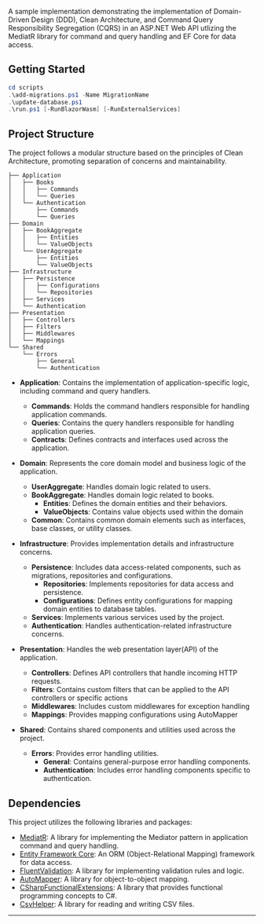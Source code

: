 A sample implementation demonstrating the implementation of Domain-Driven Design (DDD), Clean Architecture, and Command Query Responsibility Segregation (CQRS) in an ASP.NET Web API utlizing the MediatR library for command and query handling and EF Core for data access.

## Getting Started

```powershell
cd scripts
.\add-migrations.ps1 -Name MigrationName
.\update-database.ps1
.\run.ps1 [-RunBlazorWasm] [-RunExternalServices]
```

## Project Structure

The project follows a modular structure based on the principles of Clean Architecture, promoting separation of concerns and maintainability.

```
├── Application
│   ├── Books
│   │   ├── Commands
│   │   └── Queries
│   └── Authentication
│       ├── Commands
│       └── Queries
├── Domain
│   ├── BookAggregate
│   │   ├── Entities
│   │   └── ValueObjects
│   └── UserAggregate
│       ├── Entities
│       └── ValueObjects
├── Infrastructure
│   ├── Persistence
│   │   ├── Configurations
│   │   └── Repositories
│   ├── Services
│   └── Authentication
├── Presentation
│   ├── Controllers
│   ├── Filters
│   ├── Middlewares
│   └── Mappings
└── Shared
    └── Errors
        ├── General
        └── Authentication
```

- **Application**: Contains the implementation of application-specific logic, including command and query handlers.

  - **Commands**: Holds the command handlers responsible for handling application commands.
  - **Queries**: Contains the query handlers responsible for handling application queries.
  - **Contracts**: Defines contracts and interfaces used across the application.

- **Domain**: Represents the core domain model and business logic of the application.

  - **UserAggregate**: Handles domain logic related to users.
  - **BookAggregate**: Handles domain logic related to books.
    - **Entities**: Defines the domain entities and their behaviors.
    - **ValueObjects**: Contains value objects used within the domain
  - **Common**: Contains common domain elements such as interfaces, base classes, or utility classes.

- **Infrastructure**: Provides implementation details and infrastructure concerns.

  - **Persistence**: Includes data access-related components, such as migrations, repositories and configurations.
    - **Repositories**: Implements repositories for data access and persistence.
    - **Configurations**: Defines entity configurations for mapping domain entities to database tables.
  - **Services**: Implements various services used by the project.
  - **Authentication**: Handles authentication-related infrastructure concerns.

- **Presentation**: Handles the web presentation layer(API) of the application.

  - **Controllers**: Defines API controllers that handle incoming HTTP requests.
  - **Filters**: Contains custom filters that can be applied to the API controllers or specific actions
  - **Middlewares**: Includes custom middlewares for exception handling
  - **Mappings**: Provides mapping configurations using AutoMapper

- **Shared**: Contains shared components and utilities used across the project.
  - **Errors**: Provides error handling utilities.
    - **General**: Contains general-purpose error handling components.
    - **Authentication**: Includes error handling components specific to authentication.

## Dependencies

This project utilizes the following libraries and packages:

- [MediatR](https://github.com/jbogard/MediatR): A library for implementing the Mediator pattern in application command and query handling.
- [Entity Framework Core](https://github.com/dotnet/efcore): An ORM (Object-Relational Mapping) framework for data access.
- [FluentValidation](https://github.com/FluentValidation/FluentValidation): A library for implementing validation rules and logic.
- [AutoMapper](https://github.com/AutoMapper/AutoMapper): A library for object-to-object mapping.
- [CSharpFunctionalExtensions](https://github.com/vkhorikov/CSharpFunctionalExtensions): A library that provides functional programming concepts to C#.
- [CsvHelper](https://github.com/JoshClose/CsvHelper): A library for reading and writing CSV files.

---
